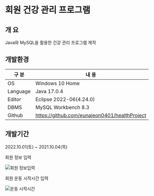 # 회원 건강 관리 프로그램

## 개 요

Java와 MySQL을 활용한 건강 관리 프로그램 제작

## 개발환경

| 구 분 | 내 용 |
| --- | --- |
| OS | Windows 10 Home |
| Language | Java 17.0.4 |
| Editor | Eclipse 2022-06(4.24.0) |
| DBMS | MySQL Workbench 8.3 |
| Github | https://github.com/eunajeon0401/healthProject |

## 개발기간

2022.10.01(토) ~ 2021.10.04(목)

회원 정보 입력

![회원 정보입력](https://user-images.githubusercontent.com/115531867/195975842-c00640cb-bb4f-4f42-b355-9e2045628e55.png)

회원 운동 시작시간 입력

![운동 시작시간](https://user-images.githubusercontent.com/115531867/195975846-beba88d4-5128-435a-8356-eec139db9d9f.png)

